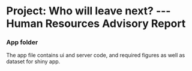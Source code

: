# Project: Who will leave next? ---Human Resources Advisory Report
### App folder

The app file contains ui and server code, and required figures as well as dataset for shiny app. 
